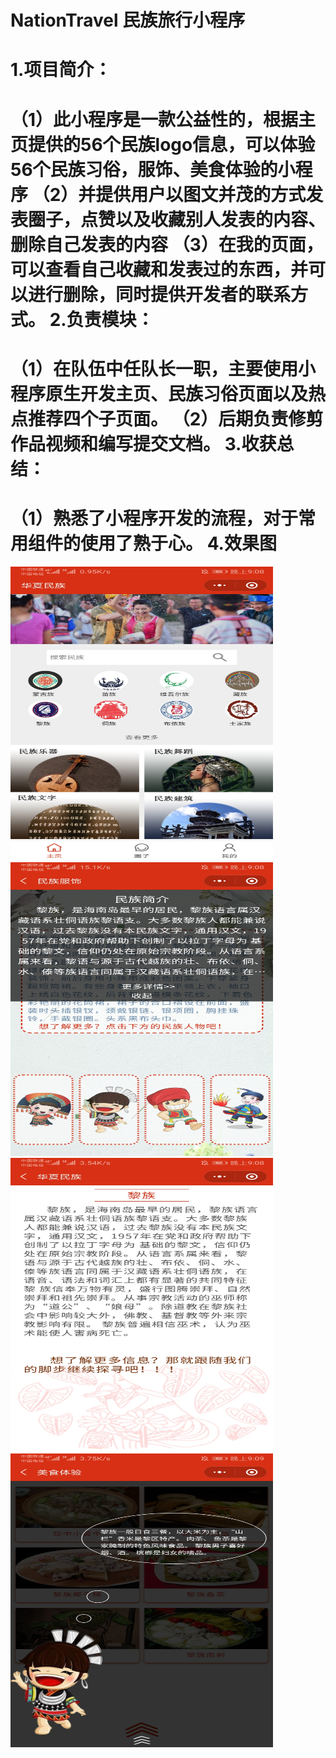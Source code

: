 # NationTravel 民族旅行小程序

1.项目简介：
=========
（1）此小程序是一款公益性的，根据主页提供的56个民族logo信息，可以体验56个民族习俗，服饰、美食体验的小程序
（2）并提供用户以图文并茂的方式发表圈子，点赞以及收藏别人发表的内容、删除自己发表的内容
（3）在我的页面，可以查看自己收藏和发表过的东西，并可以进行删除，同时提供开发者的联系方式。
2.负责模块：
=========
（1）在队伍中任队长一职，主要使用小程序原生开发主页、民族习俗页面以及热点推荐四个子页面。
（2）后期负责修剪作品视频和编写提交文档。
3.收获总结：
=========
（1）熟悉了小程序开发的流程，对于常用组件的使用了熟于心。
4.效果图
=======
<img src="images/1.jpg" width="420" height="470">  <img src="images/2.jpg" width="420" height="470">  
<img src="images/3.jpg" width="420" height="470">  <img src="images/4.jpg" width="420" height="470">  

